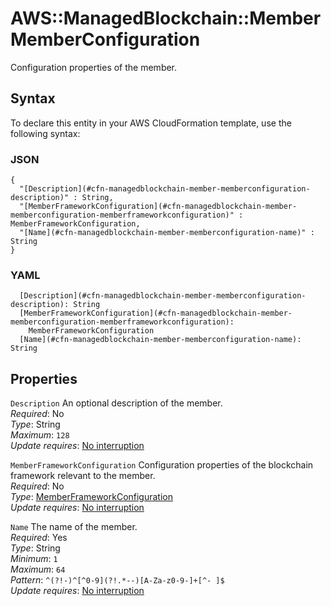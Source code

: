 # AWS::ManagedBlockchain::Member MemberConfiguration<a name="aws-properties-managedblockchain-member-memberconfiguration"></a>

Configuration properties of the member\.

## Syntax<a name="aws-properties-managedblockchain-member-memberconfiguration-syntax"></a>

To declare this entity in your AWS CloudFormation template, use the following syntax:

### JSON<a name="aws-properties-managedblockchain-member-memberconfiguration-syntax.json"></a>

```
{
  "[Description](#cfn-managedblockchain-member-memberconfiguration-description)" : String,
  "[MemberFrameworkConfiguration](#cfn-managedblockchain-member-memberconfiguration-memberframeworkconfiguration)" : MemberFrameworkConfiguration,
  "[Name](#cfn-managedblockchain-member-memberconfiguration-name)" : String
}
```

### YAML<a name="aws-properties-managedblockchain-member-memberconfiguration-syntax.yaml"></a>

```
  [Description](#cfn-managedblockchain-member-memberconfiguration-description): String
  [MemberFrameworkConfiguration](#cfn-managedblockchain-member-memberconfiguration-memberframeworkconfiguration): 
    MemberFrameworkConfiguration
  [Name](#cfn-managedblockchain-member-memberconfiguration-name): String
```

## Properties<a name="aws-properties-managedblockchain-member-memberconfiguration-properties"></a>

`Description`  <a name="cfn-managedblockchain-member-memberconfiguration-description"></a>
An optional description of the member\.  
*Required*: No  
*Type*: String  
*Maximum*: `128`  
*Update requires*: [No interruption](https://docs.aws.amazon.com/AWSCloudFormation/latest/UserGuide/using-cfn-updating-stacks-update-behaviors.html#update-no-interrupt)

`MemberFrameworkConfiguration`  <a name="cfn-managedblockchain-member-memberconfiguration-memberframeworkconfiguration"></a>
Configuration properties of the blockchain framework relevant to the member\.  
*Required*: No  
*Type*: [MemberFrameworkConfiguration](aws-properties-managedblockchain-member-memberframeworkconfiguration.md)  
*Update requires*: [No interruption](https://docs.aws.amazon.com/AWSCloudFormation/latest/UserGuide/using-cfn-updating-stacks-update-behaviors.html#update-no-interrupt)

`Name`  <a name="cfn-managedblockchain-member-memberconfiguration-name"></a>
The name of the member\.  
*Required*: Yes  
*Type*: String  
*Minimum*: `1`  
*Maximum*: `64`  
*Pattern*: `^(?!-)^[^0-9](?!.*--)[A-Za-z0-9-]+[^- ]$`  
*Update requires*: [No interruption](https://docs.aws.amazon.com/AWSCloudFormation/latest/UserGuide/using-cfn-updating-stacks-update-behaviors.html#update-no-interrupt)
